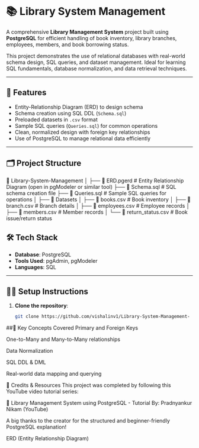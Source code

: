 # 📚 Library System Management

A comprehensive **Library Management System** project built using **PostgreSQL** for efficient handling of book inventory, library branches, employees, members, and book borrowing status.

This project demonstrates the use of relational databases with real-world schema design, SQL queries, and dataset management. Ideal for learning SQL fundamentals, database normalization, and data retrieval techniques.

---

## 🚀 Features

- Entity-Relationship Diagram (ERD) to design schema
- Schema creation using SQL DDL (`Schema.sql`)
- Preloaded datasets in `.csv` format
- Sample SQL queries (`Queries.sql`) for common operations
- Clean, normalized design with foreign key relationships
- Use of PostgreSQL to manage relational data efficiently

---

## 🗂️ Project Structure
📁 Library-System-Management
│
├── 📄 ERD.pgerd # Entity Relationship Diagram (open in pgModeler or similar tool)
├── 📄 Schema.sql # SQL schema creation file
├── 📄 Queries.sql # Sample SQL queries for operations
│
├── 📁 Datasets
│ ├── 📄 books.csv # Book inventory
│ ├── 📄 branch.csv # Branch details
│ ├── 📄 employees.csv # Employee records
│ ├── 📄 members.csv # Member records
│ └── 📄 return_status.csv # Book issue/return status

## 🛠️ Tech Stack

- **Database**: PostgreSQL
- **Tools Used**: pgAdmin, pgModeler
- **Languages**: SQL

---

## 🧑‍💻 Setup Instructions

1. **Clone the repository**:
   ```bash
   git clone https://github.com/vishalinv1/Library-System-Management-


##📌 Key Concepts Covered
Primary and Foreign Keys

One-to-Many and Many-to-Many relationships

Data Normalization

SQL DDL & DML

Real-world data mapping and querying

🎥 Credits & Resources
This project was completed by following this YouTube video tutorial series:

🔗 Library Management System using PostgreSQL - Tutorial
By: Pradnyankur Nikam (YouTube)

A big thanks to the creator for the structured and beginner-friendly PostgreSQL explanation!

ERD (Entity Relationship Diagram) 
